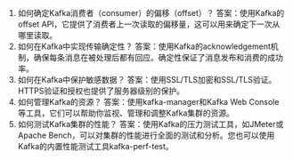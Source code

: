 

1. 如何确定Kafka消费者（consumer）的偏移（offset）？
答案：使用Kafka的offset API，它提供了消费者上一次读取的偏移量，这可以用来确定下一次从哪里读取。
2. 如何在Kafka中实现传输确定性？
答案：使用Kafka的acknowledgement机制，确保每条消息在被处理后都有回应。确定性保证了消息发布和消费的成功率。
3. 如何在Kafka中保护敏感数据？
答案：使用SSL/TLS加密和SSL/TLS验证。HTTPS验证和授权也提供了服务器级别的保护。
4. 如何管理Kafka的资源？
答案：使用kafka-manager和Kafka Web Console等工具，它们可以帮助你监视、管理和调整Kafka集群的资源。
5. 如何测试Kafka集群的性能？
答案：使用Kafka的压力测试工具，如JMeter或Apache Bench，可以对集群的性能进行全面的测试和分析。您也可以使用Kafka的内置性能测试工具kafka-perf-test。